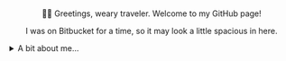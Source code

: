 <br>
<span>
<p align="center">
  🧙‍♂️ Greetings, weary traveler. Welcome to my GitHub page! 
</p>
 <p align="center">
  I was on Bitbucket for a time, so it may look a little spacious in here.
 </p>
</span>

<details>
<summary>A bit about me...</summary>
  <br>

📫 How to reach me: jdoo.code@gmail.com  
😄 Pronouns: he/him/his  
🔭 I’m currently working on my portfolio site
⚡ Fun fact: I'm an avid D&D player, Magic: The Gathering enthusiast, and fantasy football expert  
</details>

<!--
**john-doolittle/john-doolittle** is a ✨ _special_ ✨ repository because its `README.md` (this file) appears on your GitHub profile.

Here are some ideas to get you started:

- 🔭 I’m currently working on ...
- 🌱 I’m currently learning ...
- 👯 I’m looking to collaborate on ...
- 🤔 I’m looking for help with ...
- 💬 Ask me about ...
- 📫 How to reach me: ...
- 😄 Pronouns: ...
- ⚡ Fun fact: ..
-->
